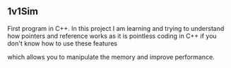 ## 1v1Sim

First program in C++.
In this project I am learning and trying to understand how pointers and reference works as it is pointless coding in C++ if you don't know how to use these features 

which allows you to manipulate the memory and improve performance. 
